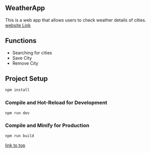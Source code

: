## WeatherApp

This is a web app that allows users to check weather details of cities.
[website Link](https://tourmaline-meringue-304555.netlify.app)
## Functions 
- Searching for cities
- Save City
- Remove City

## Project Setup

```sh
npm install
```

### Compile and Hot-Reload for Development

```sh
npm run dev
```

### Compile and Minify for Production

```sh
npm run build
```

[link to top](#weatherapp)
